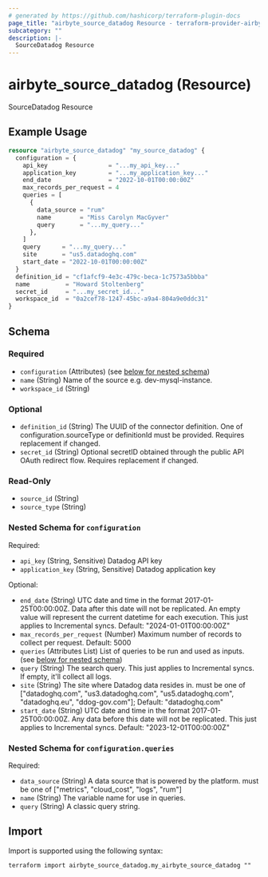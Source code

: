 ```yaml
---
# generated by https://github.com/hashicorp/terraform-plugin-docs
page_title: "airbyte_source_datadog Resource - terraform-provider-airbyte"
subcategory: ""
description: |-
  SourceDatadog Resource
---
```


# airbyte_source_datadog (Resource)

SourceDatadog Resource

## Example Usage

```terraform
resource "airbyte_source_datadog" "my_source_datadog" {
  configuration = {
    api_key                 = "...my_api_key..."
    application_key         = "...my_application_key..."
    end_date                = "2022-10-01T00:00:00Z"
    max_records_per_request = 4
    queries = [
      {
        data_source = "rum"
        name        = "Miss Carolyn MacGyver"
        query       = "...my_query..."
      },
    ]
    query      = "...my_query..."
    site       = "us5.datadoghq.com"
    start_date = "2022-10-01T00:00:00Z"
  }
  definition_id = "cf1afcf9-4e3c-479c-beca-1c7573a5bbba"
  name          = "Howard Stoltenberg"
  secret_id     = "...my_secret_id..."
  workspace_id  = "0a2cef78-1247-45bc-a9a4-804a9e0ddc31"
}
```

<!-- schema generated by tfplugindocs -->
## Schema

### Required

- `configuration` (Attributes) (see [below for nested schema](#nestedatt--configuration))
- `name` (String) Name of the source e.g. dev-mysql-instance.
- `workspace_id` (String)

### Optional

- `definition_id` (String) The UUID of the connector definition. One of configuration.sourceType or definitionId must be provided. Requires replacement if changed.
- `secret_id` (String) Optional secretID obtained through the public API OAuth redirect flow. Requires replacement if changed.

### Read-Only

- `source_id` (String)
- `source_type` (String)

<a id="nestedatt--configuration"></a>
### Nested Schema for `configuration`

Required:

- `api_key` (String, Sensitive) Datadog API key
- `application_key` (String, Sensitive) Datadog application key

Optional:

- `end_date` (String) UTC date and time in the format 2017-01-25T00:00:00Z. Data after this date will  not be replicated. An empty value will represent the current datetime for each  execution. This just applies to Incremental syncs. Default: "2024-01-01T00:00:00Z"
- `max_records_per_request` (Number) Maximum number of records to collect per request. Default: 5000
- `queries` (Attributes List) List of queries to be run and used as inputs. (see [below for nested schema](#nestedatt--configuration--queries))
- `query` (String) The search query. This just applies to Incremental syncs. If empty, it'll collect all logs.
- `site` (String) The site where Datadog data resides in. must be one of ["datadoghq.com", "us3.datadoghq.com", "us5.datadoghq.com", "datadoghq.eu", "ddog-gov.com"]; Default: "datadoghq.com"
- `start_date` (String) UTC date and time in the format 2017-01-25T00:00:00Z. Any data before this date will not be replicated. This just applies to Incremental syncs. Default: "2023-12-01T00:00:00Z"

<a id="nestedatt--configuration--queries"></a>
### Nested Schema for `configuration.queries`

Required:

- `data_source` (String) A data source that is powered by the platform. must be one of ["metrics", "cloud_cost", "logs", "rum"]
- `name` (String) The variable name for use in queries.
- `query` (String) A classic query string.

## Import

Import is supported using the following syntax:

```shell
terraform import airbyte_source_datadog.my_airbyte_source_datadog ""
```
